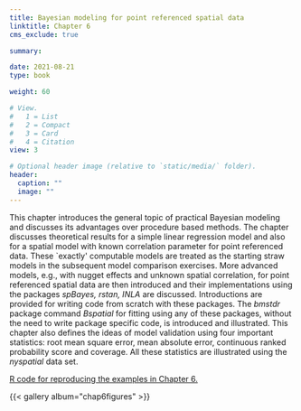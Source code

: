 ```yaml
---
title: Bayesian modeling for point referenced spatial data
linktitle: Chapter 6
cms_exclude: true

summary: 

date: 2021-08-21
type: book

weight: 60

# View.
#   1 = List
#   2 = Compact
#   3 = Card
#   4 = Citation
view: 3

# Optional header image (relative to `static/media/` folder).
header:
  caption: ""
  image: ""
---
```


This chapter introduces the general topic of practical Bayesian modeling and discusses its advantages over procedure based
methods. The chapter discusses theoretical results for a simple linear regression model and also for a spatial model with known correlation
parameter for point referenced data. These `exactly' computable models are treated as the starting  straw models
in the subsequent model comparison exercises. More advanced models, e.g.,  with nugget effects and unknown
spatial correlation,  for point referenced spatial data are then introduced  and their implementations using the packages
<i>spBayes,  rstan, INLA </i> are discussed. Introductions are provided for writing
code from scratch with these packages. The <i>bmstdr </i> package command <i>Bspatial </i> for fitting using
any of these packages, without the need to write package specific code,  is introduced and illustrated.   This chapter also defines the ideas
of model validation using four important statistics: root mean square error, mean absolute error, continuous ranked
  probability score and coverage. All these statistics are illustrated using the <i>nyspatial</i> data set.
  
<p>

<a href="../Rcode/Chapter6.html"> R code for reproducing the examples in Chapter 6. </a>


{{< gallery album="chap6figures" >}}



